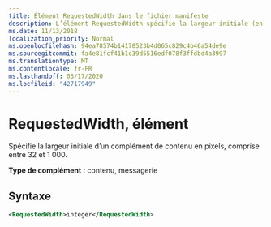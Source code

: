 ```yaml
---
title: Élément RequestedWidth dans le fichier manifeste
description: L’élément RequestedWidth spécifie la largeur initiale (en pixels) d’un complément de contenu.
ms.date: 11/13/2018
localization_priority: Normal
ms.openlocfilehash: 94ea78574b14178523b4d065c829c4b46a54de9e
ms.sourcegitcommit: fa4e81fcf41b1c39d5516edf078f3ffdbd4a3997
ms.translationtype: MT
ms.contentlocale: fr-FR
ms.lasthandoff: 03/17/2020
ms.locfileid: "42717949"
---
```

# <a name="requestedwidth-element"></a>RequestedWidth, élément

Spécifie la largeur initiale d’un complément de contenu en pixels, comprise entre 32 et 1 000.

**Type de complément :** contenu, messagerie

## <a name="syntax"></a>Syntaxe

```XML
<RequestedWidth>integer</RequestedWidth>
```


